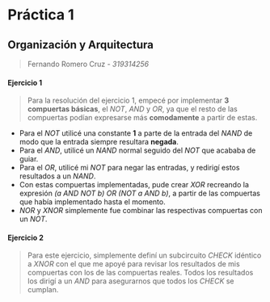 # Práctica 1
## Organización y Arquitectura

> Fernando Romero Cruz - *319314256*

#### Ejercicio 1

> Para la resolución del ejercicio 1, empecé por implementar **3 compuertas básicas**, el *NOT*, *AND* y *OR*, ya que el resto de las compuertas podían expresarse más **comodamente** a partir de estas.

- Para el *NOT* utilicé una constante **1** a parte de la entrada del *NAND* de modo que la entrada siempre resultara **negada**.
- Para el *AND*, utilicé un *NAND* normal seguido del *NOT* que acababa de guiar.
- Para el *OR*, utilicé mi *NOT* para negar las entradas, y redirigí estos resultados a un *NAND*.
- Con estas compuertas implementadas, pude crear *XOR* recreando la expresión *(a AND NOT b) OR (NOT a AND b)*, a partir de las compuertas que había implementado hasta el momento.
- *NOR* y *XNOR* simplemente fue combinar las respectivas compuertas con un *NOT*.

#### Ejercicio 2

> Para este ejercicio, simplemente definí un subcircuito *CHECK* idéntico a *XNOR* con el que me apoyé para revisar los resultados de mis compuertas con los de las compuertas reales. Todos los resultados los dirigí a un *AND* para asegurarnos que todos los *CHECK* se cumplan.